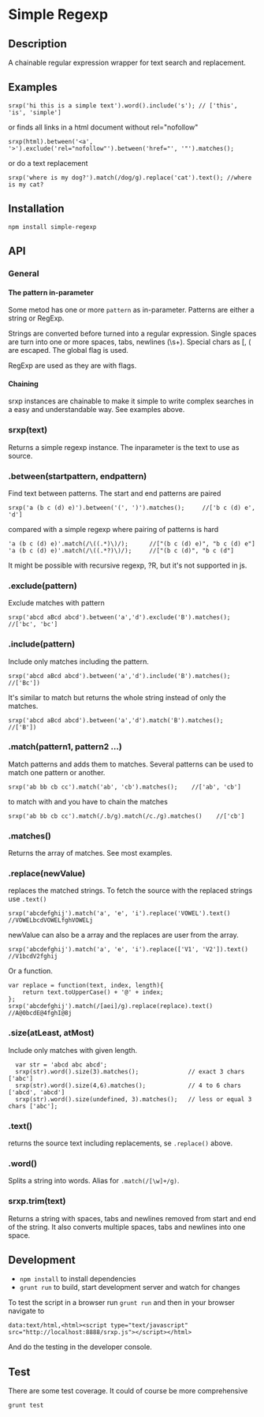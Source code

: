 # Simple Regexp

## Description

A chainable regular expression wrapper for text search and replacement.

## Examples
    
    srxp('hi this is a simple text').word().include('s'); // ['this', 'is', 'simple']
    
or finds all links in a html document without rel="nofollow"
    
    srxp(html).between('<a', '>').exclude('rel="nofollow"').between('href="', '"').matches();
    
or do a text replacement

    srxp('where is my dog?').match(/dog/g).replace('cat').text(); //where is my cat?

## Installation

    npm install simple-regexp


## API

### General
#### The pattern in-parameter

Some metod has one or more `pattern` as in-parameter. Patterns are either a string or RegExp. 

Strings are converted before turned into a regular expression. Single spaces are turn into one or more spaces, tabs, newlines (\s+). Special chars as [, ( are escaped. The global flag is used. 

RegExp are used as they are with flags.  

#### Chaining
srxp instances are chainable to make it simple to write complex searches in a easy and understandable way. See examples above.

### srxp(text)                        

Returns a simple regexp instance. The inparameter is the text to use as source. 
    
### .between(startpattern, endpattern)

Find text between patterns. The start and end patterns are paired 

    srxp('a (b c (d) e)').between('(', ')').matches();     //['b c (d) e', 'd']
    
compared with a simple regexp where pairing of patterns is hard

    'a (b c (d) e)'.match(/\((.*)\)/);      //["(b c (d) e)", "b c (d) e"]
    'a (b c (d) e)'.match(/\((.*?)\)/);     //["(b c (d)", "b c (d"]
    
It might be possible with recursive regexp, ?R, but it's not supported in js. 

### .exclude(pattern)

Exclude matches with pattern

    srxp('abcd aBcd abcd').between('a','d').exclude('B').matches();  //['bc', 'bc']

### .include(pattern)

Include only matches including the pattern. 

    srxp('abcd aBcd abcd').between('a','d').include('B').matches();     //['Bc'])
   
It's similar to match but returns the whole string instead of only the matches. 

    srxp('abcd aBcd abcd').between('a','d').match('B').matches();     //['B'])

### .match(pattern1, pattern2 ...)

Match patterns and adds them to matches. Several patterns can be used to match one pattern or another. 

    srxp('ab bb cb cc').match('ab', 'cb').matches();    //['ab', 'cb']
    
to match with and you have to chain the matches

    srxp('ab bb cb cc').match(/.b/g).match(/c./g).matches()    //['cb']
    
### .matches()

Returns the array of matches. See most examples. 

### .replace(newValue)

replaces the matched strings. To fetch the source with the replaced strings use `.text()`
    
    srxp('abcdefghij').match('a', 'e', 'i').replace('VOWEL').text() //VOWELbcdVOWELfghVOWELj

newValue can also be a array and the replaces are user from the array. 

    srxp('abcdefghij').match('a', 'e', 'i').replace(['V1', 'V2']).text() //V1bcdV2fghij
    
Or a function. 

    var replace = function(text, index, length){
        return text.toUpperCase() + '@' + index;
    };
    srxp('abcdefghij').match(/[aei]/g).replace(replace).text() //A@0bcdE@4fghI@8j

### .size(atLeast, atMost)

Include only matches with given length. 

      var str = 'abcd abc abcd';
      srxp(str).word().size(3).matches();              // exact 3 chars ['abc']
      srxp(str).word().size(4,6).matches();            // 4 to 6 chars ['abcd', 'abcd']
      srxp(str).word().size(undefined, 3).matches();   // less or equal 3 chars ['abc'];
      
### .text()

returns the source text including replacements, se `.replace()` above.

### .word()

Splits a string into words. Alias for `.match(/[\w]+/g)`. 

### srxp.trim(text)

Returns a string with spaces, tabs and newlines removed from start and end of the string.  It also converts multiple spaces, tabs and newlines into one space. 

## Development

- `npm install` to install dependencies
- `grunt run` to build, start development server and watch for changes

To test the script in a browser run `grunt run` and then in your browser navigate to 
    
    data:text/html,<html><script type="text/javascript" src="http://localhost:8888/srxp.js"></script></html>
   
And do the testing in the developer console.

## Test

There are some test coverage. It could of course be more comprehensive

    grunt test
      



